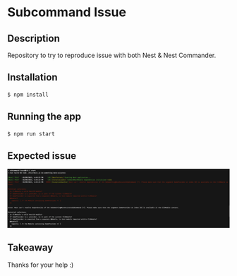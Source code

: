# Subcommand Issue

## Description

Repository to try to reproduce issue with both Nest & Nest Commander.

## Installation

```bash
$ npm install
```

## Running the app

```bash
$ npm run start
```

## Expected issue

![some_issue](./docs/assets/issue.png)

## Takeaway

Thanks for your help :)
